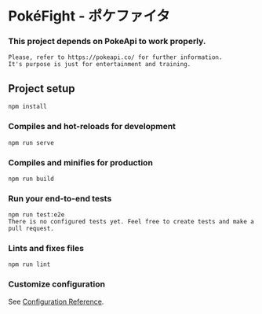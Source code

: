 # PokéFight - ポケファイタ

### This project depends on PokeApi to work properly.
```
Please, refer to https://pokeapi.co/ for further information.
It's purpose is just for entertainment and training.
```

## Project setup
```
npm install
```

### Compiles and hot-reloads for development
```
npm run serve
```

### Compiles and minifies for production
```
npm run build
```

### Run your end-to-end tests
```
npm run test:e2e
There is no configured tests yet. Feel free to create tests and make a pull request.
```

### Lints and fixes files
```
npm run lint
```

### Customize configuration
See [Configuration Reference](https://cli.vuejs.org/config/).
